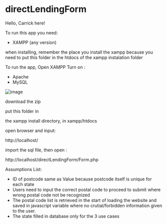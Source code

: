 # directLendingForm
Hello, 
Carrick here!

To run this app you need:
- XAMPP (any version)

when installing, remember the place you install the xampp 
because you need to put this folder in the htdocs of the 
xampp instalation folder 

To run the app,
Open XAMPP
Turn on :
- Apache
- MySQL

![image](https://user-images.githubusercontent.com/76893921/216811278-c6b94188-62db-48b2-84f9-aa634b7b494b.png)

download the zip

put this folder in 

the xampp install directory, 
in xampp/htdocs

open browser and input:

http://localhost/

import the sql file, then open :

http://localhost/directLendingForm/Form.php


Assumptions List:
- ID of postcode same as Value because postcode itself is unique for each state
- Users need to input the correct postal code to proceed to submit where wrong postal code not be recognized
- The postal code list is retrieved in the start of loading the website and saved in javascript variable where no crutial/forbidden information given to the user. 
- The state filled in database only for the 3 use cases
